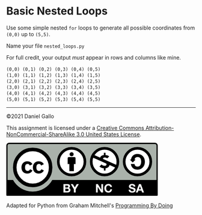 # Basic Nested Loops

Use some simple nested `for` loops to generate all possible coordinates from `(0,0)` up to `(5,5)`.

Name your file `nested_loops.py`


For full credit, your output *must* appear in rows and columns like mine.

```
(0,0) (0,1) (0,2) (0,3) (0,4) (0,5)
(1,0) (1,1) (1,2) (1,3) (1,4) (1,5)
(2,0) (2,1) (2,2) (2,3) (2,4) (2,5)
(3,0) (3,1) (3,2) (3,3) (3,4) (3,5)
(4,0) (4,1) (4,2) (4,3) (4,4) (4,5)
(5,0) (5,1) (5,2) (5,3) (5,4) (5,5)

```

---


©2021 Daniel Gallo


This assignment is licensed under a
[Creative Commons Attribution-NonCommercial-ShareAlike 3.0 United States License](https://creativecommons.org/licenses/by-nc-sa/3.0/us/deed.en_US).  

![Creative Commons License](images/by-nc-sa.png)

Adapted for Python from Graham Mitchell's [Programming By Doing](https://programmingbydoing.com/)